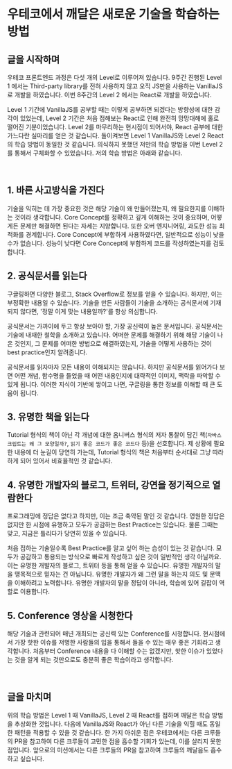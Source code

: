 # 우테코에서 깨달은 새로운 기술을 학습하는 방법

## 글을 시작하며

우테코 프론트엔드 과정은 다섯 개의 Level로 이루어져 있습니다. 9주간 진행된 Level 1 에서는 Third-party library를 전혀 사용하지 않고 오직 JS만을 사용하는 VanillaJS로 개발을 하였습니다. 이번 8주간의 Level 2 에서는 React로 개발을 하였습니다.

Level 1 기간에 VanillaJS를 공부할 때는 이렇게 공부하면 되겠다는 방향성에 대한 감각이 있었는데, Level 2 기간은 처음 접해보는 React로 인해 완전히 망망대해에 홀로 떨어진 기분이었습니다. Level 2를 마무리하는 현시점이 되어서야, React 공부에 대한 가느다란 실마리를 얻은 것 같습니다. 돌이켜보면 Level 1 VanillaJS와 Level 2 React의 학습 방법이 동일한 것 같습니다. 의식하지 못했던 저만의 학습 방법을 이번 Level 2를 통해서 구체화할 수 있었습니다. 저의 학습 방법은 아래와 같습니다.

<br />

## 1. 바른 사고방식을 가진다

기술을 익히는 데 가장 중요한 것은 해당 기술이 왜 만들어졌는지, 왜 필요한지를 이해하는 것이라 생각합니다. Core Concept를 정확하고 깊게 이해하는 것이 중요하며, 어떻게든 문제만 해결하면 된다는 자세는 지양합니다. 또한 오버 엔지니어링, 과도한 성능 최적화를 경계합니다. Core Concept에 부합하게 사용하였다면, 일반적으로 성능이 낮을 수가 없습니다. 성능이 낮다면 Core Concept에 부합하게 코드를 작성하였는지를 검토합니다.

## 2. 공식문서를 읽는다

구글링하면 다양한 블로그, Stack Overflow로 정보를 얻을 수 있습니다. 하지만, 이는 부정확한 내용일 수 있습니다. 기술을 만든 사람들이 기술을 소개하는 공식문서에 기재되지 않다면, '정말 이게 맞는 내용일까?'를 항상 의심합니다.

공식문서는 가까이에 두고 항상 보아야 할, 가장 공신력이 높은 문서입니다. 공식문서는 기술에 내재한 철학을 소개하고 있습니다. 어떠한 문제를 해결하기 위해 해당 기술이 나온 것인지, 그 문제를 어떠한 방법으로 해결하였는지, 기술을 어떻게 사용하는 것이 best practice인지 알려줍니다.

공식문서를 읽자마자 모든 내용이 이해되지는 않습니다. 하지만 공식문서를 읽어가다 보면 어떤 개념, 함수명을 들었을 때 어떤 내용인지에 대략적인 이미지, 맥락을 파악할 수 있게 됩니다. 이러한 지식이 기반에 쌓이고 나면, 구글링을 통한 정보를 이해할 때 큰 도움이 됩니다.

## 3. 유명한 책을 읽는다

Tutorial 형식의 책이 아닌 각 개념에 대한 옴니버스 형식의 저자 통찰이 담긴 책(`자바스크립트는 왜 그 모양일까?`, `읽기 좋은 코드가 좋은 코드다` 등)을 선호합니다. 제 상황에 필요한 내용에 더 눈길이 당연히 가는데, Tutorial 형식의 책은 처음부터 순서대로 그냥 따라 하게 되어 있어서 비효율적인 것 같습니다.

## 4. 유명한 개발자의 블로그, 트위터, 강연을 정기적으로 열람한다

프로그래밍에 정답은 없다고 하지만, 이는 조금 축약된 말인 것 같습니다. 영원한 정답은 없지만 한 시점에 유행하고 모두가 공감하는 Best Practice는 있습니다. 물론 그때는 맞고, 지금은 틀리다가 당연히 있을 수 있습니다.

처음 접하는 기술일수록 Best Practice를 알고 싶어 하는 습성이 있는 것 같습니다. 모두가 공감하고 통용되는 방식으로 빠르게 작성하고 싶은 것이 일반적인 생각 아닐까요. 이는 유명한 개발자의 블로그, 트위터 등을 통해 얻을 수 있습니다. 유명한 개발자의 말을 맹목적으로 믿자는 건 아닙니다. 유명한 개발자가 왜 그런 말을 하는지 의도 및 문맥을 이해하려고 노력합니다. 유명한 개발자의 말을 정답이 아니라, 학습에 있어 길잡이 역할로 이용합니다.

## 5. Conference 영상을 시청한다

해당 기술과 관련되어 매년 개최되는 공신력 있는 Conference를 시청합니다. 현시점에서 가장 핫한 이슈를 저명한 사람들의 입을 통해서 들을 수 있는 매우 좋은 기회라고 생각합니다. 처음부터 Conference 내용을 다 이해할 수는 없겠지만, 핫한 이슈가 있었다는 것을 알게 되는 것만으로도 충분히 좋은 학습이라고 생각합니다.

<br />

## 글을 마치며

위의 학습 방법은 Level 1 때 VanillaJS, Level 2 때 React를 접하며 깨달은 학습 방법을 추상화한 것입니다. 다음에 VanillaJS와 React가 아닌 다른 기술을 익힐 때도 동일한 패턴을 적용할 수 있을 것 같습니다. 한 가지 아쉬운 점은 우테코에서는 다른 크루들의 PR을 참고하여 다른 크루들이 고민한 점을 흡수할 기회가 있는데, 이를 살리지 못한 점입니다. 앞으로의 미션에서는 다른 크루들의 PR을 참고하여 크루들의 깨달음도 흡수하고 싶습니다.
